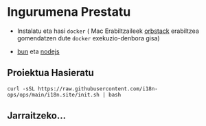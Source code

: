 # Ingurumena Prestatu

* Instalatu eta hasi `docker` ( Mac Erabiltzaileek [orbstack](https://orbstack.dev) erabiltzea gomendatzen dute `docker` exekuzio-denbora gisa)

* [bun](https://bun.sh/docs/installation) eta [nodejs](https://nodejs.org/en/download/package-manager)

## Proiektua Hasieratu

```
curl -sSL https://raw.githubusercontent.com/i18n-ops/ops/main/i18n.site/init.sh | bash
```

## Jarraitzeko...